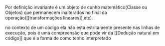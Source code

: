 Por definição invariante é um objeto de cunho matemático(Classe ou Objetos) que permanecem inalterados no final da operação([[transformações lineares]],etc).

no contexto de um código ela não está estritamente presente nas linhas de execução, pois é uma compreensão que pode vir da [[Dedução natural em código]] que é a forma de como tenho interpretado 